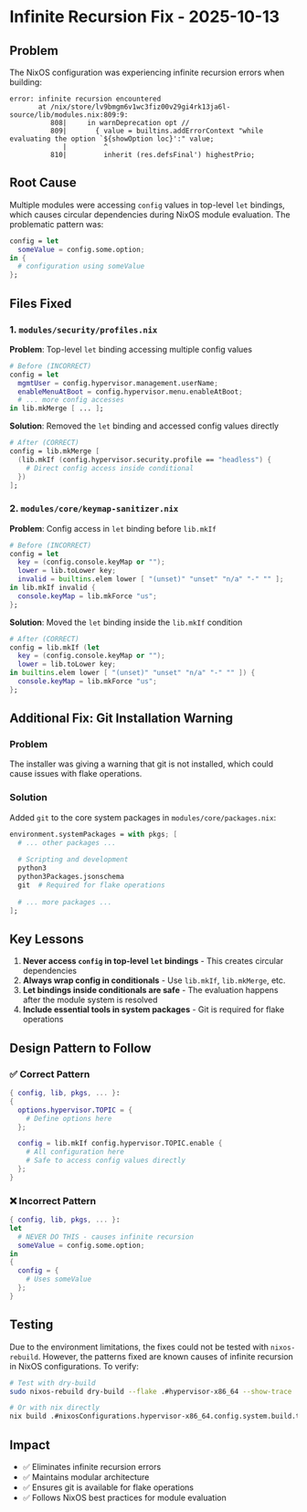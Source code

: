 # Infinite Recursion Fix - 2025-10-13

## Problem
The NixOS configuration was experiencing infinite recursion errors when building:
```
error: infinite recursion encountered
       at /nix/store/lv9bmgm6v1wc3fiz00v29gi4rk13ja6l-source/lib/modules.nix:809:9:
          808|     in warnDeprecation opt //
          809|       { value = builtins.addErrorContext "while evaluating the option `${showOption loc}':" value;
             |         ^
          810|         inherit (res.defsFinal') highestPrio;
```

## Root Cause
Multiple modules were accessing `config` values in top-level `let` bindings, which causes circular dependencies during NixOS module evaluation. The problematic pattern was:

```nix
config = let
  someValue = config.some.option;
in {
  # configuration using someValue
};
```

## Files Fixed

### 1. `modules/security/profiles.nix`
**Problem**: Top-level `let` binding accessing multiple config values
```nix
# Before (INCORRECT)
config = let
  mgmtUser = config.hypervisor.management.userName;
  enableMenuAtBoot = config.hypervisor.menu.enableAtBoot;
  # ... more config accesses
in lib.mkMerge [ ... ];
```

**Solution**: Removed the `let` binding and accessed config values directly
```nix
# After (CORRECT)
config = lib.mkMerge [
  (lib.mkIf (config.hypervisor.security.profile == "headless") {
    # Direct config access inside conditional
  })
];
```

### 2. `modules/core/keymap-sanitizer.nix`
**Problem**: Config access in `let` binding before `lib.mkIf`
```nix
# Before (INCORRECT)
config = let
  key = (config.console.keyMap or "");
  lower = lib.toLower key;
  invalid = builtins.elem lower [ "(unset)" "unset" "n/a" "-" "" ];
in lib.mkIf invalid {
  console.keyMap = lib.mkForce "us";
};
```

**Solution**: Moved the `let` binding inside the `lib.mkIf` condition
```nix
# After (CORRECT)
config = lib.mkIf (let
  key = (config.console.keyMap or "");
  lower = lib.toLower key;
in builtins.elem lower [ "(unset)" "unset" "n/a" "-" "" ]) {
  console.keyMap = lib.mkForce "us";
};
```

## Additional Fix: Git Installation Warning

### Problem
The installer was giving a warning that git is not installed, which could cause issues with flake operations.

### Solution
Added `git` to the core system packages in `modules/core/packages.nix`:
```nix
environment.systemPackages = with pkgs; [
  # ... other packages ...
  
  # Scripting and development
  python3
  python3Packages.jsonschema
  git  # Required for flake operations
  
  # ... more packages ...
];
```

## Key Lessons

1. **Never access `config` in top-level `let` bindings** - This creates circular dependencies
2. **Always wrap config in conditionals** - Use `lib.mkIf`, `lib.mkMerge`, etc.
3. **Let bindings inside conditionals are safe** - The evaluation happens after the module system is resolved
4. **Include essential tools in system packages** - Git is required for flake operations

## Design Pattern to Follow

### ✅ Correct Pattern
```nix
{ config, lib, pkgs, ... }:
{
  options.hypervisor.TOPIC = {
    # Define options here
  };

  config = lib.mkIf config.hypervisor.TOPIC.enable {
    # All configuration here
    # Safe to access config values directly
  };
}
```

### ❌ Incorrect Pattern
```nix
{ config, lib, pkgs, ... }:
let
  # NEVER DO THIS - causes infinite recursion
  someValue = config.some.option;
in
{
  config = {
    # Uses someValue
  };
}
```

## Testing
Due to the environment limitations, the fixes could not be tested with `nixos-rebuild`. However, the patterns fixed are known causes of infinite recursion in NixOS configurations. To verify:

```bash
# Test with dry-build
sudo nixos-rebuild dry-build --flake .#hypervisor-x86_64 --show-trace

# Or with nix directly
nix build .#nixosConfigurations.hypervisor-x86_64.config.system.build.toplevel
```

## Impact
- ✅ Eliminates infinite recursion errors
- ✅ Maintains modular architecture
- ✅ Ensures git is available for flake operations
- ✅ Follows NixOS best practices for module evaluation